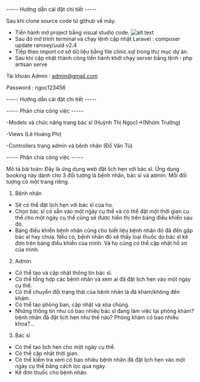 ----- Hướng dẫn cài đặt chi tiết -----

Sau khi clone source code từ github về máy. 
 + Tiến hành mở project bằng visual studio code.
![alt text](https://drive.google.com/file/d/1ytdImkFS2iwRkQNiZzHecE_IriG0bYDY/view)
 + Sau đó mở trình terminal và chạy lệnh cập nhật Laravel : composer update ramsey/uuid v2.4
 + Tiếp theo import cơ sở dữ liệu bằng file clinic.sql trong thư mục dự án.
 + Sau khi cập nhật thành công tiến hành khởi chạy server bằng lệnh : php artisan serve

Tài khoản Admin : admin@gmail.com

Password : ngoc123456

----- Hướng dẫn cài đặt chi tiết -----

----- Phân chia công việc -----

-Models và chức năng trang bác sĩ (Huỳnh Thị Ngọc)->(Nhóm Trưởng)

-Views (Lê Hoàng Phi)

-Controllers trang admin và bênh nhân (Đỗ Văn Tú)

----- Phân chia công việc -----

Mô tả bài toán:
Đây là ứng dụng web đặt lịch hẹn với bác sĩ. Ứng dụng booking này dành cho 3 đối tượng là bệnh nhân, bác sĩ và admin. Mỗi đối tượng có một trang riêng.

1. Bệnh nhân
- Sẽ có thể đặt lịch hẹn với bác sĩ của họ. 
- Chọn bác sĩ có sẵn vào một ngày cụ thể và có thể đặt một thời gian cụ thể cho một ngày cụ thể cũng sẽ được hiển thị trên bảng điều khiển sau đó. 
- Bảng điều khiển bệnh nhân cũng cho biết liệu bệnh nhân đó đã đến gặp bác sĩ hay chưa. Nếu có, bệnh nhân đó sẽ thấy loại thuốc do bác sĩ kê đơn trên bảng điều khiển của mình. 
Và họ cũng có thể cập nhật hồ sơ của mình.

2. Admin 
- Có thể tạo và cập nhật thông tin bác sĩ. 
- Có thể tổng hợp các bệnh nhân và xem ai đã đặt lịch hẹn vào một ngày cụ thể. 
- Có thể chuyển đổi trạng thái của bệnh nhân là đã khám/không đến khám.
- Có thể tạo phòng ban, cập nhật và xóa chúng. 
- Những thông tin như có bao nhiêu bác sĩ đang làm việc tại phòng khám? bệnh nhân đã đặt lịch hẹn như thế nào? Phòng khám có bao nhiêu khoa?...

3. Bác sĩ 
- Có thể tạo lịch hẹn cho một ngày cụ thể. 
- Có thể cập nhật thời gian. 
- Có thể kiểm tra xem có bao nhiêu bệnh nhân đã đặt lịch hẹn vào một ngày cụ thể bằng cách lọc qua ngày. 
- Kê đơn thuốc cho bệnh nhân.
